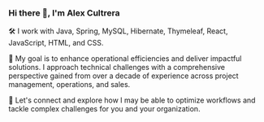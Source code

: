 ### Hi there 👋, I'm Alex Cultrera


🛠️ I work with Java, Spring, MySQL, Hibernate, Thymeleaf, React, JavaScript, HTML, and CSS. 

🔭 My goal is to enhance operational efficiencies and deliver impactful solutions. I approach technical challenges with a comprehensive perspective gained from over a decade of experience across project management, operations, and sales. 
 
🤝 Let's connect and explore how I may be able to optimize workflows and tackle complex challenges for you and your organization.



<!--
**Alex-Cultrera/Alex-Cultrera** is a ✨ _special_ ✨ repository because its `README.md` (this file) appears on your GitHub profile.

Here are some ideas to get you started:

- 🔭 I’m currently working on ...
- 🌱 I’m currently learning ...
- 👯 I’m looking to collaborate on ...
- 🤔 I’m looking for help with ...
- 💬 Ask me about ...
- 📫 How to reach me: ...
- 😄 Pronouns: ...
- ⚡ Fun fact: ...
-->
